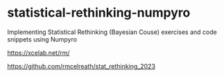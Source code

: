 # statistical-rethinking-numpyro
Implementing Statistical Rethinking (Bayesian Couse) exercises and code snippets using Numpyro 

https://xcelab.net/rm/

https://github.com/rmcelreath/stat_rethinking_2023
